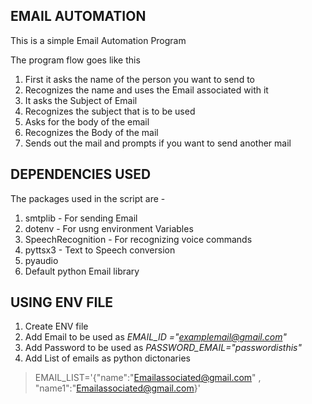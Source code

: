## EMAIL AUTOMATION
This is a simple Email Automation Program

The program flow goes like this
1. First it asks the name of the person you want to send to
2. Recognizes the name and uses the Email associated with it
3. It asks the Subject of Email
4. Recognizes the subject that is to be used
5. Asks for the body of the email
6. Recognizes the Body of the mail
7.  Sends out the mail and prompts if you want to send another mail

## DEPENDENCIES USED
The packages used in the script are - 
1. smtplib - For sending Email
2. dotenv - For usng environment Variables
3. SpeechRecognition - For recognizing voice commands
4. pyttsx3 - Text to Speech conversion
5. pyaudio 
6. Default python Email library

## USING ENV FILE
1. Create ENV file 
2. Add Email to be used as *EMAIL_ID ="examplemail@gmail.com"*
3. Add Password to be used as *PASSWORD_EMAIL="passwordisthis"*
4. Add List of emails as python dictonaries
  >EMAIL_LIST='{"name":"Emailassociated@gmail.com" , "name1":"Emailassociated@gmail.com}'



